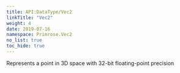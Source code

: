 ```yaml
---
title: API:DataType/Vec2
linkTitle: "Vec2"
weight: 4
date: 2019-07-16
namespace: Primrose.Vec2
no_list: true
toc_hide: true
---
```

Represents a point in 3D space with 32-bit floating-point precision